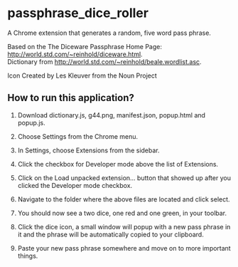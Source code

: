 # passphrase_dice_roller


A Chrome extension that generates a random, five word pass phrase.  

Based on the The Diceware Passphrase Home Page:  http://world.std.com/~reinhold/diceware.html.  
Dictionary from http://world.std.com/~reinhold/beale.wordlist.asc.  

Icon Created by Les Kleuver from the Noun Project  


## How to run this application?

1. Download  dictionary.js, g44.png, manifest.json, popup.html and popup.js.    

2. Choose Settings from the Chrome menu.  

3. In Settings, choose Extensions from the sidebar.

4. Click the checkbox for Developer mode above the list of Extensions.  

5. Click on the Load unpacked extension... button that showed up after you clicked the Developer mode checkbox.

6. Navigate to the folder where the above files are located and click select.  

7. You should now see a two dice, one red and one green, in your toolbar.  

8. Click the dice icon, a small window will popup with a new pass phrase in it and the phrase will be automatically copied to your clipboard.  

9. Paste your new pass phrase somewhere and move on to more important things.  

